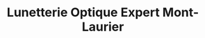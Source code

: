 ---
title: "Lunetterie Optique Expert Mont-Laurier"
url: /mont-laurier/lunetterie-optique-expert-mont-laurier/
shop: Optiker
---
